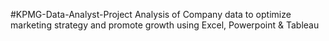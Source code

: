 #KPMG-Data-Analyst-Project
Analysis of Company data to optimize marketing strategy and promote growth using Excel, Powerpoint & Tableau

